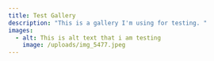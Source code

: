 ```yaml
---
title: Test Gallery
description: "This is a gallery I'm using for testing. "
images:
  - alt: This is alt text that i am testing
    image: /uploads/img_5477.jpeg
---
```

